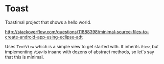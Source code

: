 # Toast

Toastimal project that shows a hello world.

<http://stackoverflow.com/questions/11888398/minimal-source-files-to-create-android-app-using-eclipse-adt>

Uses `TextView` which is a simple view to get started with. It inherits `View`, but implementing `View` is insane with dozens of abstract methods, so let's say that this is minimal.
